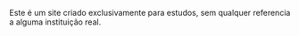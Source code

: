 

Este é um site criado exclusivamente para estudos, sem qualquer referencia a alguma instituição real.